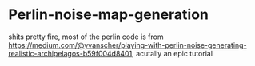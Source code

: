 # Perlin-noise-map-generation
shits pretty fire,
most of the perlin code is from https://medium.com/@yvanscher/playing-with-perlin-noise-generating-realistic-archipelagos-b59f004d8401, acutally an epic tutorial
